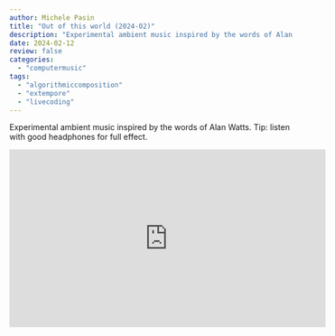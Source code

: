 ```yaml
---
author: Michele Pasin
title: "Out of this world (2024-02)"
description: "Experimental ambient music inspired by the words of Alan Watts. "
date: 2024-02-12
review: false
categories: 
  - "computermusic"
tags: 
  - "algorithmiccomposition"
  - "extempore"
  - "livecoding"
---
```



Experimental ambient music inspired by the words of Alan Watts. Tip: listen with good headphones for full effect.

<iframe width="560" height="315" src="https://www.youtube.com/embed/UMBRRFGPI3M?si=VDo8f9M3g7741bhA" title="YouTube video player" frameborder="0" allow="accelerometer; autoplay; clipboard-write; encrypted-media; gyroscope; picture-in-picture; web-share" referrerpolicy="strict-origin-when-cross-origin" allowfullscreen></iframe>